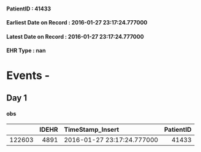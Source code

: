 
#### PatientID : 41433
#### Earliest Date on Record : 2016-01-27 23:17:24.777000
#### Latest Date on Record : 2016-01-27 23:17:24.777000
#### EHR Type : nan

# Events - 

## Day 1

#### obs
|        |   IDEHR | TimeStamp_Insert           |   PatientID |
|-------:|--------:|:---------------------------|------------:|
| 122603 |    4891 | 2016-01-27 23:17:24.777000 |       41433 |


